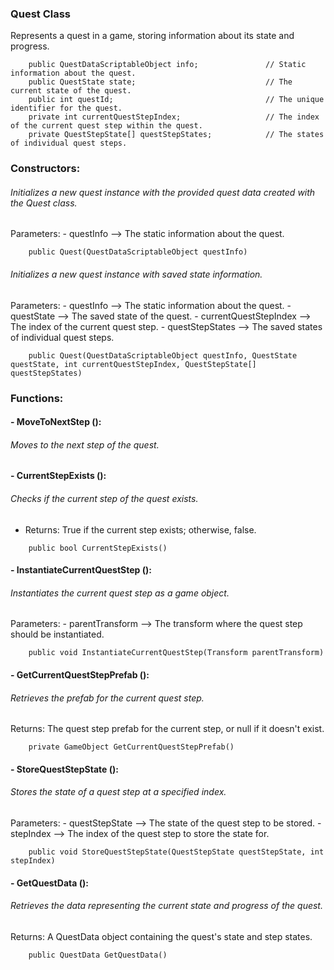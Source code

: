 ### Quest Class
Represents a quest in a game, storing information about its state and progress.
```
    public QuestDataScriptableObject info;               // Static information about the quest.
    public QuestState state;                             // The current state of the quest.
    public int questId;                                  // The unique identifier for the quest.
    private int currentQuestStepIndex;                   // The index of the current quest step within the quest.
    private QuestStepState[] questStepStates;            // The states of individual quest steps.
```
### Constructors:
###### Initializes a new quest instance with the provided quest data created with the Quest class.
Parameters: - questInfo --> The static information about the quest.
```
    public Quest(QuestDataScriptableObject questInfo)
```

###### Initializes a new quest instance with saved state information.
Parameters: - questInfo --> The static information about the quest.
            - questState --> The saved state of the quest.
            - currentQuestStepIndex --> The index of the current quest step.
            - questStepStates --> The saved states of individual quest steps.
```
    public Quest(QuestDataScriptableObject questInfo, QuestState questState, int currentQuestStepIndex, QuestStepState[] questStepStates)
```

### Functions:
#### - MoveToNextStep ():
###### Moves to the next step of the quest.

#### - CurrentStepExists ():
###### Checks if the current step of the quest exists.
- Returns: True if the current step exists; otherwise, false.
```
    public bool CurrentStepExists()
```

#### - InstantiateCurrentQuestStep ():
###### Instantiates the current quest step as a game object.
Parameters: - parentTransform --> The transform where the quest step should be instantiated.
```
    public void InstantiateCurrentQuestStep(Transform parentTransform)
```

#### - GetCurrentQuestStepPrefab ():
###### Retrieves the prefab for the current quest step.
Returns: The quest step prefab for the current step, or null if it doesn't exist.
```
    private GameObject GetCurrentQuestStepPrefab()
```

#### - StoreQuestStepState ():
###### Stores the state of a quest step at a specified index.
Parameters: - questStepState --> The state of the quest step to be stored.
            - stepIndex --> The index of the quest step to store the state for.
```
    public void StoreQuestStepState(QuestStepState questStepState, int stepIndex)
```
        
#### - GetQuestData ():
###### Retrieves the data representing the current state and progress of the quest.
Returns: A QuestData object containing the quest's state and step states.
```
    public QuestData GetQuestData()
```
